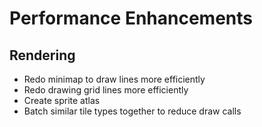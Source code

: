 # Performance Enhancements

## Rendering
- Redo minimap to draw lines more efficiently
- Redo drawing grid lines more efficiently
- Create sprite atlas
- Batch similar tile types together to reduce draw calls

